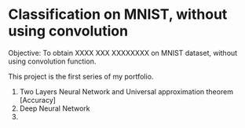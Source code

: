 # Classification on MNIST, without using convolution

Objective: To obtain XXXX XXX XXXXXXXX on MNIST dataset, without using convolution function.

This project is the first series of my portfolio. 

1. Two Layers Neural Network and Universal approximation theorem [Accuracy]
2. Deep Neural Network
3.  
